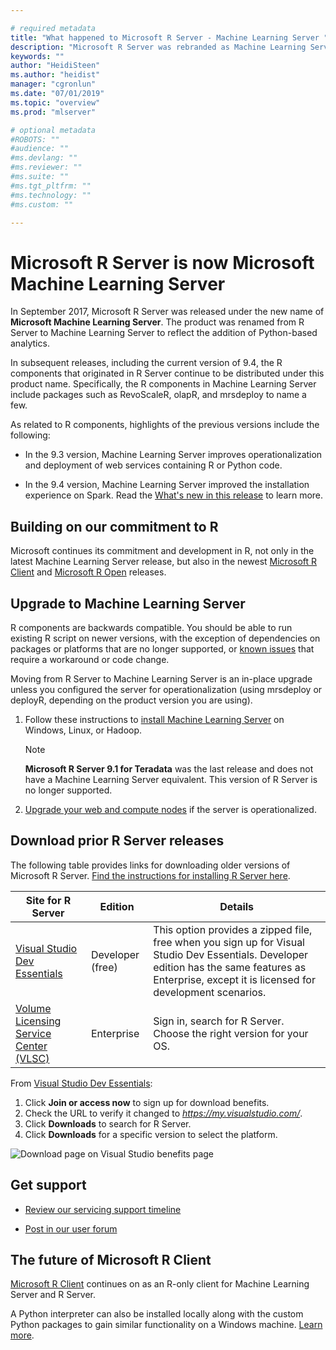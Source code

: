 ```yaml
---

# required metadata
title: "What happened to Microsoft R Server - Machine Learning Server "
description: "Microsoft R Server was rebranded as Machine Learning Server in Sept. 2017."
keywords: ""
author: "HeidiSteen"
ms.author: "heidist"
manager: "cgronlun"
ms.date: "07/01/2019"
ms.topic: "overview"
ms.prod: "mlserver"

# optional metadata
#ROBOTS: ""
#audience: ""
#ms.devlang: ""
#ms.reviewer: ""
#ms.suite: ""
#ms.tgt_pltfrm: ""
#ms.technology: ""
#ms.custom: ""

---
```


# Microsoft R Server is now Microsoft Machine Learning Server

In September 2017, Microsoft R Server was released under the new name of **Microsoft Machine Learning Server**. The product was renamed from R Server to Machine Learning Server to reflect the addition of Python-based analytics.

In subsequent releases, including the current version of 9.4, the R components that originated in R Server continue to be  distributed under this product name. Specifically, the R components in Machine Learning Server include packages such as RevoScaleR, olapR, and mrsdeploy to name a few.

As related to R components, highlights of the previous versions include the following:

+ In the 9.3 version, Machine Learning Server improves operationalization and deployment of web services containing R or Python code. 

+ In the 9.4 version, Machine Learning Server improved the installation experience on Spark. Read the [What's new in this release](whats-new-in-machine-learning-server.md) to learn more.

## Building on our commitment to R

Microsoft continues its commitment and development in R, not only in the latest Machine Learning Server release, but also in the newest [Microsoft R Client](r-client/what-is-microsoft-r-client.md) and [Microsoft R Open](https://mran.microsoft.com) releases.

## Upgrade to Machine Learning Server

R components are backwards compatible. You should be able to run existing R script on newer versions, with the exception of dependencies on packages or platforms that are no longer supported, or [known issues](resources-known-issues.md) that require a workaround or code change.

Moving from R Server to Machine Learning Server is an in-place upgrade unless you configured the server for operationalization (using mrsdeploy or deployR, depending on the product version you are using). 

1. Follow these instructions to [install Machine Learning Server](install/machine-learning-server-install.md) on Windows, Linux, or Hadoop.  

   >[!NOTE]
   > **Microsoft R Server 9.1 for Teradata** was the last release and does not have a Machine Learning Server equivalent. This version of R Server is no longer supported.

1. [Upgrade your web and compute nodes](operationalize/configure-start-for-administrators.md#configure-server-for-operationalization) if the server is operationalized.

## Download prior R Server releases

The following table provides links for downloading older versions of Microsoft R Server. [Find the instructions for installing R Server here](install/r-server-install.md). 

| Site for R Server | Edition | Details |
|------|---------|---------|
| [Visual Studio Dev Essentials](https://go.microsoft.com/fwlink/?LinkId=717968&clcid=0x409) | Developer (free) | This option provides a zipped file, free when you sign up for Visual Studio Dev Essentials. Developer edition has the same features as Enterprise, except it is licensed for development scenarios. |
|[Volume Licensing Service Center (VLSC)](https://go.microsoft.com/fwlink/?LinkId=717966&clcid=0x409) | Enterprise | Sign in, search for R Server. Choose the right version for your OS. |

From [Visual Studio Dev Essentials](https://www.visualstudio.com/dev-essentials/):

1. Click **Join or access now** to sign up for download benefits.
2. Check the URL to verify it changed to *https://my.visualstudio.com/*.
3. Click **Downloads** to search for R Server.
4. Click **Downloads** for a specific version to select the platform.

![Download page on Visual Studio benefits page](./install/media/mlserver-install-older-versions.png)

## Get support

+ [Review our servicing support timeline](resources-servicing-support.md)

+ [Post in our user forum](https://social.technet.microsoft.com/Forums/en-US/home?forum=MicrosoftR)  

## The future of Microsoft R Client

[Microsoft R Client](r-client/what-is-microsoft-r-client.md) continues on as an R-only client for Machine Learning Server and R Server. 

A Python interpreter can also be installed locally along with the custom Python packages to gain similar functionality on a Windows machine. [Learn more](install/python-libraries-interpreter.md).
